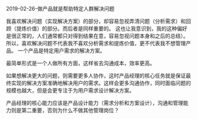 2019-02-26-做产品就是帮助特定人群解决问题

我喜欢解决问题（实现解决方案）的部分，却容易忽视弄清问题（分析需求）和回顾（提炼价值）的部分。而后者是同样重要的。
这也让我意识到，我的这种偏好是很正常的，人们通常都只对得到结果在意，容易忽视问题本身和之后的总结）。所以，喜欢解决问题不代表我不喜欢分析需求和提炼价值，更不代表我不想管理产品。
一个产品是特定用户需求的解决方案。

最简单形式是一个人做所有方面，这样省去沟通成本，效率更高。

如果想解决更大的问题，则需要更多人协作，这时产品经理的核心任务就是保证最终实现的解决方案准确地解决用户的需求。这样会更多沟通协作，同时面临问题的规模也越大，但是会更专注于为用户需求设计解决方案。

产品经理的核心能力应该是产品设计能力（需求分析和方案设计），沟通和管理能力则是第二重要，否则为什么不做其他管理岗位？